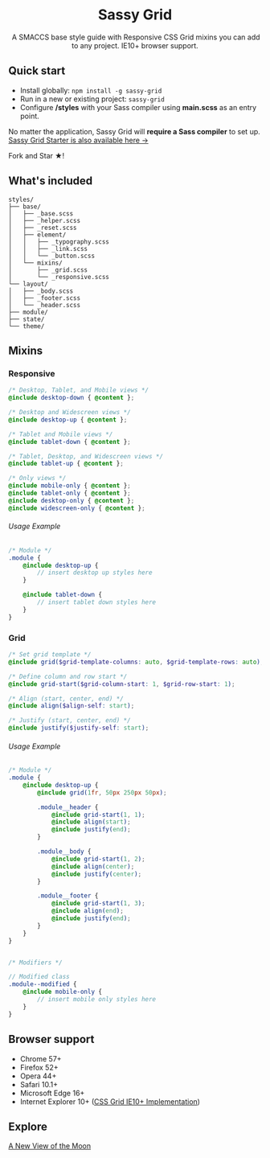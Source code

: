 <h1 align="center">Sassy Grid</h1>
<p align="center">
    ​ A SMACCS base style guide with Responsive CSS Grid mixins you can add to any project. IE10+ browser support.
</p>

## Quick start
* Install globally: `npm install -g sassy-grid`
* Run in a new or existing project: `sassy-grid`
* Configure **/styles** with your Sass compiler using **main.scss** as an entry point.

No matter the application, Sassy Grid will **require a Sass compiler** to set up. [Sassy Grid Starter is also available here ->](https://github.com/seveti/sassy-grid-starter)

Fork and Star &#9733;!

## What's included
```
styles/
├── base/
│   ├── _base.scss
│   ├── _helper.scss
│   ├── _reset.scss
│   ├── element/
│   │   ├── _typography.scss
│   │   ├── _link.scss
│   │   └── _button.scss
│   └── mixins/
│       ├── _grid.scss
│       └── _responsive.scss
└── layout/
│   ├── _body.scss
│   ├── _footer.scss
│   └── _header.scss
├── module/
├── state/
└── theme/
```

## Mixins
### Responsive
```scss
/* Desktop, Tablet, and Mobile views */
@include desktop-down { @content };

/* Desktop and Widescreen views */
@include desktop-up { @content };

/* Tablet and Mobile views */
@include tablet-down { @content };

/* Tablet, Desktop, and Widescreen views */
@include tablet-up { @content };

/* Only views */
@include mobile-only { @content };
@include tablet-only { @content };
@include desktop-only { @content };
@include widescreen-only { @content };
```

###### Usage Example
```scss
/* Module */
.module {
    @include desktop-up {
        // insert desktop up styles here
    }

    @include tablet-down {
        // insert tablet down styles here
    }
}
```

### Grid
```scss
/* Set grid template */
@include grid($grid-template-columns: auto, $grid-template-rows: auto);

/* Define column and row start */
@include grid-start($grid-column-start: 1, $grid-row-start: 1);

/* Align (start, center, end) */
@include align($align-self: start);

/* Justify (start, center, end) */
@include justify($justify-self: start);
```

###### Usage Example
```scss
/* Module */
.module {
    @include desktop-up {
        @include grid(1fr, 50px 250px 50px);

        .module__header {
            @include grid-start(1, 1);
            @include align(start);
            @include justify(end);
        }

        .module__body {
            @include grid-start(1, 2);
            @include align(center);
            @include justify(center);
        }

        .module__footer {
            @include grid-start(1, 3);
            @include align(end);
            @include justify(end);
        }
    }
}


/* Modifiers */

// Modified class
.module--modified {
    @include mobile-only {
        // insert mobile only styles here
    }
}
```

## Browser support
* Chrome 57+
* Firefox 52+
* Opera 44+
* Safari 10.1+
* Microsoft Edge 16+
* Internet Explorer 10+ (<a href="https://www.w3.org/TR/2011/WD-css3-grid-layout-20110407/">CSS Grid IE10+ Implementation</a>)

## Explore
[A New View of the Moon](https://www.youtube.com/watch?v=XCrJ3NflOpE)